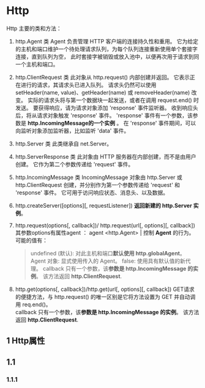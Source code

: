 # Http 

Http 主要的类和方法： 

1. http.Agent 类 
Agent 负责管理 HTTP 客户端的连接持久性和重用。 它为给定的主机和端口维护一个待处理请求队列，为每个队列连接重新使用单个套接字连接，直到队列为空，
此时套接字被销毁或放入池中，以便再次用于请求到同一个主机和端口。

2. http.ClientRequest 类
此对象从 http.request() 内部创建并返回。 它表示正在进行的请求，其请求头已进入队列。 请求头仍然可以使用 setHeader(name, value)、getHeader(name) 或 removeHeader(name) 改变。
实际的请求头将与第一个数据块一起发送，或者在调用 request.end() 时发送。
要获得响应，请为请求对象添加 'response' 事件监听器。 收到响应头后，将从请求对象触发 'response' 事件。 'response' 事件有一个参数，该参数是 **http.IncomingMessage的一个实例** 。
在 'response' 事件期间，可以向监听对象添加监听器，比如监听 'data' 事件。
 
3. http.Server 类
此类继承自 net.Server。

4. http.ServerResponse 类
此对象由 HTTP 服务器在内部创建，而不是由用户创建。 它作为第二个参数传递给 'request' 事件。
 
5. http.IncomingMessage 类
IncomingMessage 对象由 http.Server 或 http.ClientRequest 创建，并分别作为第一个参数传递给 'request' 和 'response' 事件。 它可用于访问响应状态、消息头、以及数据。
  
6. http.createServer([options][, requestListener])
**返回新建的 http.Server 实例**。
  
7. http.request(options[, callback])/ http.request(url[, options][, callback])
其参数options有属性agent ：
agent <http.Agent> | <boolean> 控制 **Agent** 的行为。可能的值有： 
    > undefined (默认): 对此主机和端口**默认使用 http.globalAgent**。
    > Agent 对象: 显式使用传入的 Agent。
    >  false: 使用具有默认值的新代理。
callback 只有一个参数，该**参数是 http.IncomingMessage 的实例**。
该方法返回 **http.ClientRequest**.

8. http.get(options[, callback])/http.get(url[, options][, callback])
GET请求的便捷方法，与 http.request() 的唯一区别是它将方法设置为 GET 并自动调用 req.end()。  
callback 只有一个参数，该**参数是 http.IncomingMessage 的实例**。
该方法返回 **http.ClientRequest**.
 

## 1 Http属性

## 1.1



### 1.1.1